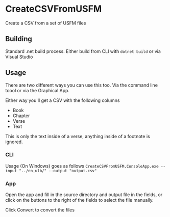 # CreateCSVFromUSFM
Create a CSV from a set of USFM files

## Building
Standard .net build process. Either build from CLI with `dotnet build` or via Visual Studio

## Usage

There are two different ways you can use this too. Via the command line toool or via the Graphical App.

Either way you'll get a CSV with the following columns

- Book
- Chapter
- Verse
- Text

This is only the text inside of a verse, anything inside of a footnote is ignored.

### CLI

Usage (On Windows) goes as follows
`CreateCSVFromUSFM.ConsoleApp.exe --input "../en_ulb/" --output "output.csv"`

### App

Open the app and fill in the source directory and output file in the fields, or click on the buttons to the right of the fields to select the file manually.

Click Convert to convert the files